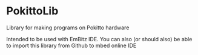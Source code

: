 # PokittoLib

Library for making programs on Pokitto hardware

Intended to be used with EmBitz IDE. You can also (or should also) be able to import this library from Github to mbed online IDE

